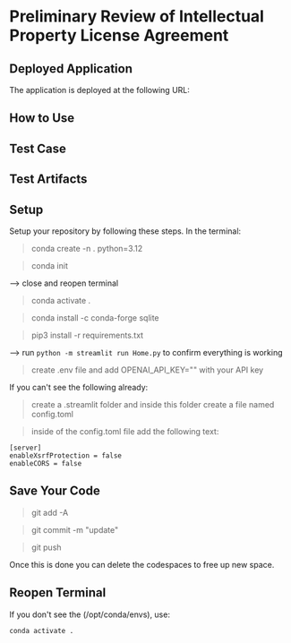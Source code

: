 # Preliminary Review of Intellectual Property License Agreement

## Deployed Application
The application is deployed at the following URL: 

## How to Use

## Test Case

## Test Artifacts

## Setup

Setup your repository by following these steps. In the terminal:

> conda create -n . python=3.12

> conda init

--> close and reopen terminal

> conda activate .

> conda install -c conda-forge sqlite

> pip3 install -r requirements.txt

--> run `python -m streamlit run Home.py` to confirm everything is working

> create .env file and add OPENAI_API_KEY="" with your API key

If you can't see the following already:

> create a .streamlit folder and inside this folder create a file named config.toml

> inside of the config.toml file add the following text:

```
[server]
enableXsrfProtection = false
enableCORS = false
```

## Save Your Code

> git add -A

> git commit -m "update"

> git push

Once this is done you can delete the codespaces to free up new space.

## Reopen Terminal

If you don't see the (/opt/conda/envs), use:

`conda activate .`